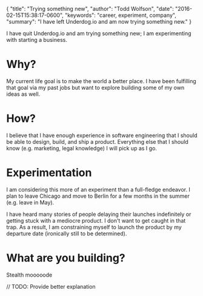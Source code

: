 {
  "title": "Trying something new",
  "author": "Todd Wolfson",
  "date": "2016-02-15T15:38:17-0600",
  "keywords": "career, experiment, company",
  "summary": "I have left Underdog.io and am now trying something new."
}

I have quit Underdog.io and am trying something new; I am experimenting with starting a business.

# Why?
My current life goal is to make the world a better place. I have been fulfilling that goal via my past jobs but want to explore building some of my own ideas as well.

# How?
I believe that I have enough experience in software engineering that I should be able to design, build, and ship a product. Everything else that I should know (e.g. marketing, legal knowledge) I will pick up as I go.

# Experimentation
I am considering this more of an experiment than a full-fledge endeavor. I plan to leave Chicago and move to Berlin for a few months in the summer (e.g. leave in May).

I have heard many stories of people delaying their launches indefinitely or getting stuck with a mediocre product. I don't want to get caught in that trap. As a result, I am constraining myself to launch the product by my departure date (ironically still to be determined).

# What are you building?
Stealth mooooode

// TODO: Provide better explanation

